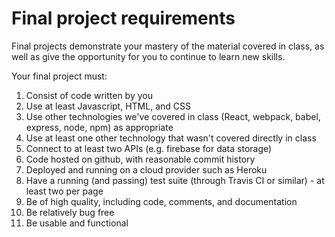 # Final project requirements

Final projects demonstrate your mastery of the material covered in class, as well as give the opportunity for you to continue to learn new skills.

Your final project must:

1. Consist of code written by you
2. Use at least Javascript, HTML, and CSS
3. Use other technologies we've covered in class (React, webpack, babel, express, node, npm) as appropriate
4. Use at least one other technology that wasn't covered directly in class
5. Connect to at least two APIs (e.g. firebase for data storage)
6. Code hosted on github, with reasonable commit history
7. Deployed and running on a cloud provider such as Heroku
8. Have a running (and passing) test suite (through Travis CI or similar) - at least two per page
9. Be of high quality, including code, comments, and documentation
10. Be relatively bug free
11. Be usable and functional
